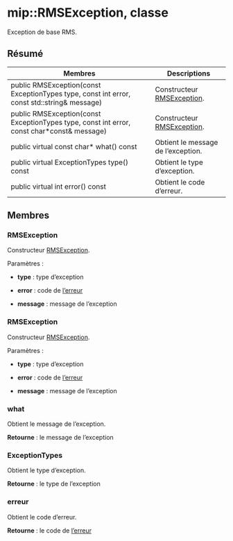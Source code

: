 # <a name="class-miprmsexception"></a>mip::RMSException, classe 
Exception de base RMS.
  
## <a name="summary"></a>Résumé
 Membres                        | Descriptions                                
--------------------------------|---------------------------------------------
 public RMSException(const ExceptionTypes type, const int error, const std::string& message)  |  Constructeur [RMSException](class_mip_rmsexception.md).
 public RMSException(const ExceptionTypes type, const int error, const char*const& message)  |  Constructeur [RMSException](class_mip_rmsexception.md).
 public virtual const char* what() const  |  Obtient le message de l’exception.
 public virtual ExceptionTypes type() const  |  Obtient le type d’exception.
 public virtual int error() const  |  Obtient le code d’erreur.
  
## <a name="members"></a>Membres
  
### <a name="rmsexception"></a>RMSException
Constructeur [RMSException](class_mip_rmsexception.md).

Paramètres :  
* **type** : type d’exception 


* **error** : code de [l’erreur](class_mip_error.md) 


* **message** : message de l’exception


  
### <a name="rmsexception"></a>RMSException
Constructeur [RMSException](class_mip_rmsexception.md).

Paramètres :  
* **type** : type d’exception 


* **error** : code de [l’erreur](class_mip_error.md) 


* **message** : message de l’exception


  
### <a name="what"></a>what
Obtient le message de l’exception.

  
**Retourne** : le message de l’exception
  
### <a name="exceptiontypes"></a>ExceptionTypes
Obtient le type d’exception.

  
**Retourne** : le type de l’exception
  
### <a name="error"></a>erreur
Obtient le code d’erreur.

  
**Retourne** : le code de [l’erreur](class_mip_error.md)